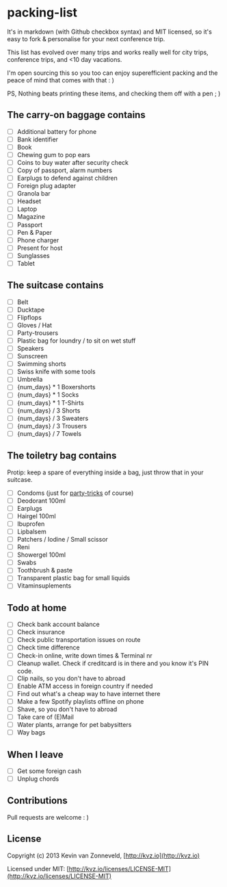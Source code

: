 packing-list
============

It's in markdown (with Github checkbox syntax) and MIT licensed, 
so it's easy to fork & personalise for your next conference trip.

This list has evolved over many trips and works really well for city trips, 
conference trips, and <10 day vacations.

I'm open sourcing this so you too can enjoy superefficient packing and
the peace of mind that comes with that : )

PS, Nothing beats printing these items, and checking them off with a pen ; )

## The carry-on baggage contains

- [ ] Additional battery for phone
- [ ] Bank identifier
- [ ] Book
- [ ] Chewing gum to pop ears
- [ ] Coins to buy water after security check
- [ ] Copy of passport, alarm numbers
- [ ] Earplugs to defend against children
- [ ] Foreign plug adapter
- [ ] Granola bar
- [ ] Headset
- [ ] Laptop
- [ ] Magazine
- [ ] Passport
- [ ] Pen & Paper
- [ ] Phone charger
- [ ] Present for host
- [ ] Sunglasses
- [ ] Tablet

## The suitcase contains

- [ ] Belt
- [ ] Ducktape
- [ ] Flipflops
- [ ] Gloves / Hat
- [ ] Party-trousers
- [ ] Plastic bag for loundry / to sit on wet stuff
- [ ] Speakers
- [ ] Sunscreen
- [ ] Swimming shorts
- [ ] Swiss knife with some tools
- [ ] Umbrella
- [ ] {num_days} * 1 Boxershorts
- [ ] {num_days} * 1 Socks
- [ ] {num_days} * 1 T-Shirts
- [ ] {num_days} / 3 Shorts
- [ ] {num_days} / 3 Sweaters
- [ ] {num_days} / 3 Trousers
- [ ] {num_days} / 7 Towels

## The toiletry bag contains

Protip: keep a spare of everything inside a bag, just throw that in your suitcase.

- [ ] Condoms (just for [party-tricks](http://lmgtfy.com/?q=youtube+condom+party+tricks) of course)
- [ ] Deodorant 100ml
- [ ] Earplugs
- [ ] Hairgel 100ml
- [ ] Ibuprofen
- [ ] Lipbalsem
- [ ] Patchers / Iodine / Small scissor
- [ ] Reni
- [ ] Showergel 100ml
- [ ] Swabs
- [ ] Toothbrush & paste
- [ ] Transparent plastic bag for small liquids
- [ ] Vitaminsuplements

## Todo at home

- [ ] Check bank account balance
- [ ] Check insurance
- [ ] Check public transportation issues on route
- [ ] Check time difference
- [ ] Check-in online, write down times & Terminal nr
- [ ] Cleanup wallet. Check if creditcard is in there and you know it's PIN code.
- [ ] Clip nails, so you don't have to abroad
- [ ] Enable ATM access in foreign country if needed
- [ ] Find out what's a cheap way to have internet there
- [ ] Make a few Spotify playlists offline on phone
- [ ] Shave, so you don't have to abroad
- [ ] Take care of (E)Mail
- [ ] Water plants, arrange for pet babysitters
- [ ] Way bags

## When I leave

- [ ] Get some foreign cash
- [ ] Unplug chords

## Contributions

Pull requests are welcome : )

## License

Copyright (c) 2013 Kevin van Zonneveld, [http://kvz.io](http://kvz.io)

Licensed under MIT: [http://kvz.io/licenses/LICENSE-MIT](http://kvz.io/licenses/LICENSE-MIT)
